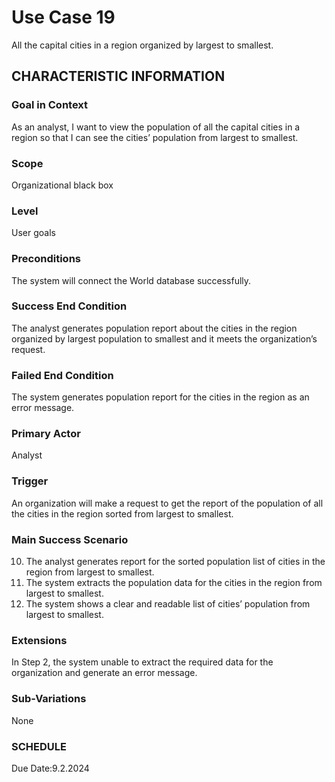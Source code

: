 # Use Case 19
All the capital cities in a region organized by largest to smallest.
## CHARACTERISTIC INFORMATION
### Goal in Context
As an analyst, I want to view the population of all the capital cities in a region so that I can see the cities’ population from largest to smallest.
### Scope
Organizational black box
### Level
User goals
### Preconditions
The system will connect the World database successfully.
### Success End Condition
The analyst generates population report about the cities in the region organized by largest population to smallest and it meets the organization’s request.
### Failed End Condition
The system generates population report for the cities in the region as an error message.
### Primary Actor
Analyst
### Trigger
An organization will make a request to get the report of the population of all the cities in the region sorted from largest to smallest.
### Main Success Scenario
10.  The analyst generates report for the sorted population list of cities in the region from largest to smallest.
11.  The system extracts the population data for the cities in the region from largest to smallest.
12.  The system shows a clear and readable list of cities’ population from largest to smallest.
### Extensions
In Step 2, the system unable to extract the required data for the organization and generate an error message.
### Sub-Variations
None
### SCHEDULE
Due Date:9.2.2024
